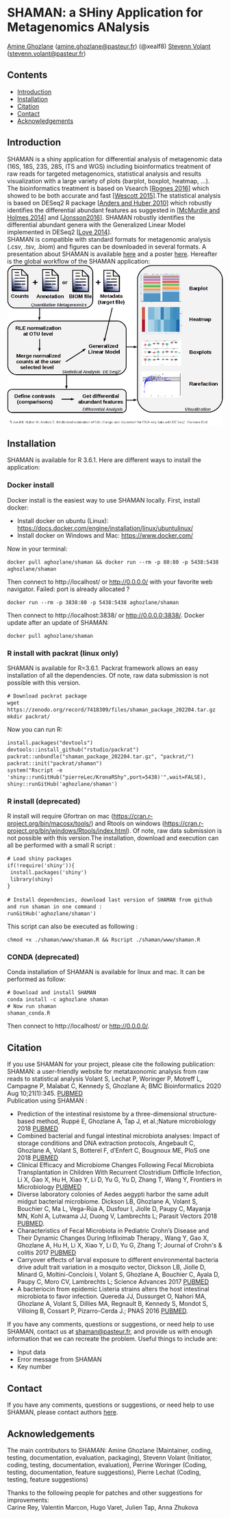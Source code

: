 # SHAMAN: a SHiny Application for Metagenomics ANalysis
[Amine Ghozlane](https://research.pasteur.fr/fr/member/amine-ghozlane/) (amine.ghozlane@pasteur.fr) (@xealf8)
[Stevenn Volant](https://research.pasteur.fr/fr/member/stevenn-volant/) (stevenn.volant@pasteur.fr)  


## Contents

- [Introduction](#introduction)
- [Installation](#installation)
- [Citation](#citation)
- [Contact](#contact)
- [Acknowledgements](#acknowledgements)

## Introduction

SHAMAN is a shiny application for differential analysis of metagenomic data (16S, 18S, 23S, 28S, ITS and WGS) including bioinformatics treatment of raw reads for targeted metagenomics, statistical analysis and results visualization with a large variety of plots (barplot, boxplot, heatmap, …).  
The bioinformatics treatment is based on Vsearch [[Rognes 2016](http://www.ncbi.nlm.nih.gov/pubmed/27781170)] which showed to be both accurate and fast [[Wescott 2015](http://www.ncbi.nlm.nih.gov/pubmed/26664811)].The statistical analysis is based on DESeq2 R package [[Anders and Huber 2010](http://www.ncbi.nlm.nih.gov/pubmed/20979621)] which robustly identifies the differential abundant features as suggested in  [[McMurdie and Holmes 2014](http://www.ncbi.nlm.nih.gov/pmc/articles/PMC3974642/)] and [[Jonsson2016](http://www.ncbi.nlm.nih.gov/pmc/articles/PMC4727335/)].
SHAMAN robustly identifies the differential abundant genera with the Generalized Linear Model implemented in DESeq2 [[Love 2014](http://www.ncbi.nlm.nih.gov/pubmed/25516281)].  
SHAMAN is compatible with standard formats for metagenomic analysis (.csv, .tsv, .biom) and figures can be downloaded in several formats.
A presentation about SHAMAN is available [here](www/shaman_presentation.pdf) and a poster [here](www/shaman_poster.pdf).
Hereafter is the global workflow of the SHAMAN application:  
<img src="www/Workflow.png" align="center" />

## Installation

SHAMAN is available for R 3.6.1. Here are different ways to install the application:

### Docker install

Docker install is the easiest way to use SHAMAN locally. First, install docker:
- Install docker on ubuntu (Linux): https://docs.docker.com/engine/installation/linux/ubuntulinux/
- Install docker on Windows and Mac: https://www.docker.com/

Now in your terminal:
```
docker pull aghozlane/shaman && docker run --rm -p 80:80 -p 5438:5438 aghozlane/shaman
```
Then connect to http://localhost/ or http://0.0.0.0/ with your favorite web navigator.
Failed: port is already allocated ?
```
docker run --rm -p 3838:80 -p 5438:5438 aghozlane/shaman
```
Then connect to http://localhost:3838/ or http://0.0.0.0:3838/.
Docker update after an update of SHAMAN:
```
docker pull aghozlane/shaman
```

### R install with packrat (linux only)

SHAMAN is available for R=3.6.1. Packrat framework allows an easy installation of all the dependencies. Of note, raw data submission is not possible with this version.
```
# Download packrat package
wget https://zenodo.org/record/7418309/files/shaman_package_202204.tar.gz
mkdir packrat/
```
Now you can run R:
```
install.packages("devtools")
devtools::install_github("rstudio/packrat")
packrat::unbundle("shaman_package_202204.tar.gz", "packrat/")
packrat::init("packrat/shaman")
system("Rscript -e 'shiny::runGitHub("pierreLec/KronaRShy",port=5438)'",wait=FALSE),
shiny::runGitHub('aghozlane/shaman')
```

### R install (deprecated)

R install will require Gfortran on mac (https://cran.r-project.org/bin/macosx/tools/) and Rtools on windows (https://cran.r-project.org/bin/windows/Rtools/index.html). 
Of note, raw data submission is not possible with this version.The installation, download and execution can all be performed with a small R script :
```
# Load shiny packages
if(!require('shiny')){
 install.packages('shiny')
 library(shiny)
}

# Install dependencies, download last version of SHAMAN from github and run shaman in one command :
runGitHub('aghozlane/shaman')
```
This script can also be executed as following : 
```
chmod +x ./shaman/www/shaman.R && Rscript ./shaman/www/shaman.R
```

### CONDA (deprecated)

Conda installation of SHAMAN is available for linux and mac. It can be performed as follow:
```
# Download and install SHAMAN
conda install -c aghozlane shaman
# Now run shaman
shaman_conda.R
```
Then connect to http://localhost/ or http://0.0.0.0/.

## Citation

If you use SHAMAN for your project, please cite the following publication:  
SHAMAN: a user-friendly website for metataxonomic analysis from raw reads to statistical analysis Volant S, Lechat P, Woringer P, Motreff L, Campagne P, Malabat C, Kennedy S, Ghozlane A; BMC Bioinformatics 2020 Aug 10;21(1):345. [PUBMED](https://pubmed.ncbi.nlm.nih.gov/32778056/)  
Publication using SHAMAN :  
- Prediction of the intestinal resistome by a three-dimensional structure-based method, Ruppé E, Ghozlane A, Tap J, et al.;Nature microbiology 2018 [PUBMED](https://www.ncbi.nlm.nih.gov/pubmed/30478291)
- Combined bacterial and fungal intestinal microbiota analyses: Impact of storage conditions and DNA extraction protocols, Angebault C, Ghozlane A, Volant S, Botterel F, d’Enfert C, Bougnoux ME, PloS one 2018 [PUBMED](https://www.ncbi.nlm.nih.gov/pubmed/30074988)
 - Clinical Efficacy and Microbiome Changes Following Fecal Microbiota Transplantation in Children With Recurrent Clostridium Difficile Infection, Li X, Gao X, Hu H, Xiao Y, Li D, Yu G, Yu D, Zhang T, Wang Y, Frontiers in Microbiology [PUBMED](https://www.ncbi.nlm.nih.gov/pubmed/26566371)                                                                                       
- Diverse laboratory colonies of Aedes aegypti harbor the same adult midgut bacterial microbiome. Dickson LB, Ghozlane A, Volant S, Bouchier C, Ma L, Vega-Rúa A, Dusfour I, Jiolle D, Paupy C, Mayanja MN, Kohl A, Lutwama JJ, Duong V, Lambrechts L; Parasit Vectors 2018 [PUBMED](https://www.ncbi.nlm.nih.gov/pubmed/29587819").
- Characteristics of Fecal Microbiota in Pediatric Crohn’s Disease and Their Dynamic Changes During Infliximab Therapy., Wang Y, Gao X, Ghozlane A, Hu H, Li X, Xiao Y, Li D, Yu G, Zhang T; Journal of Crohn's & colitis  2017 [PUBMED](https://www.ncbi.nlm.nih.gov/pubmed/29194468)
- Carryover effects of larval exposure to different environmental bacteria drive adult trait variation in a mosquito vector, Dickson LB, Jiolle D, Minard G, Moltini-Conclois I, Volant S, Ghozlane A, Bouchier C, Ayala D, Paupy C, Moro CV, Lambrechts L; Science Advances 2017 [PUBMED](https://www.ncbi.nlm.nih.gov/pubmed/28835919) 
- A bacteriocin from epidemic Listeria strains alters the host intestinal microbiota to favor infection. Quereda JJ, Dussurget O, Nahori MA, Ghozlane A, Volant S, Dillies MA, Regnault B, Kennedy S, Mondot S, Villoing B, Cossart P, Pizarro-Cerda J.; PNAS 2016 [PUBMED](http://www.ncbi.nlm.nih.gov/pubmed/27140611).

If you have any comments, questions or suggestions, or need help to use SHAMAN, contact us at [shaman@pasteur.fr](mailto:shaman@pasteur.fr), and provide us with enough information that we can recreate the problem. Useful things to include are:
- Input data
- Error message from SHAMAN
- Key number


## Contact

If you have any comments, questions or suggestions, or need help to use SHAMAN, please contact authors [here](shaman@pasteur.fr).

## Acknowledgements

The main contributors to SHAMAN:
Amine Ghozlane (Maintainer, coding, testing, documentation, evaluation, packaging),
Stevenn Volant (Initiator, coding, testing, documentation, evaluation),
Perrine Woringer (Coding, testing, documentation, feature suggestions),
Pierre Lechat (Coding, testing, feature suggestions)  

Thanks to the following people for patches and other suggestions for improvements:  
Carine Rey, Valentin Marcon, Hugo Varet, Julien Tap, Anna Zhukova

